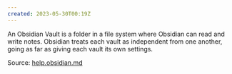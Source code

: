 ```yaml
---
created: 2023-05-30T00:19Z
---
```


An Obsidian Vault is a folder in a file system where Obsidian can read and write notes. Obsidian treats each vault as independent from one another, going as far as giving each vault its own settings.

Source: [help.obsidian.md](https://help.obsidian.md/Getting+started/Create+a+vault)